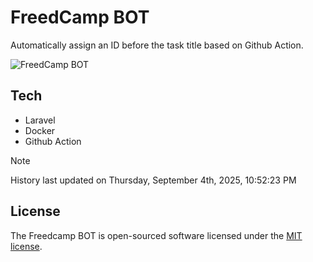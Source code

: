 # FreedCamp BOT

Automatically assign an ID before the task title based on Github Action.

![FreedCamp BOT](https://repository-images.githubusercontent.com/737932867/7d34798b-2680-471c-b089-a78a718d3d6a)

## Tech

- Laravel
- Docker
- Github Action

> [!NOTE]  
> History last updated on Thursday, September 4th, 2025, 10:52:23 PM

## License

The Freedcamp BOT is open-sourced software licensed under the [MIT license](https://opensource.org/licenses/MIT).
